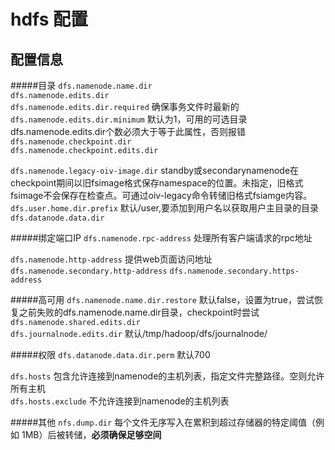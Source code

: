 # hdfs 配置

配置信息
------
#####目录
`dfs.namenode.name.dir` <br>
`dfs.namenode.edits.dir` <br>
`dfs.namenode.edits.dir.required` 确保事务文件时最新的<br>
`dfs.namenode.edits.dir.minimum` 默认为1，可用的可选目录dfs.namenode.edits.dir个数必须大于等于此属性，否则报错<br>
`dfs.namenode.checkpoint.dir` <br>
`dfs.namenode.checkpoint.edits.dir` <br>

`dfs.namenode.legacy-oiv-image.dir` standby或secondarynamenode在checkpoint期间以旧fsimage格式保存namespace的位置。未指定，旧格式fsimage不会保存在检查点。可通过oiv-legacy命令转储旧格式fsiamge内容。
`dfs.user.home.dir.prefix` 默认/user,要添加到用户名以获取用户主目录的目录
`dfs.datanode.data.dir` <br>



#####绑定端口IP
`dfs.namenode.rpc-address` 处理所有客户端请求的rpc地址 <br>

`dfs.namenode.http-address` 提供web页面访问地址 <br>
`dfs.namenode.secondary.http-address`
`dfs.namenode.secondary.https-address`

#####高可用
`dfs.namenode.name.dir.restore` 默认false，设置为true，尝试恢复之前失败的dfs.namenode.name.dir目录，checkpoint时尝试 <br>
`dfs.namenode.shared.edits.dir` <br>
`dfs.journalnode.edits.dir` 默认/tmp/hadoop/dfs/journalnode/ <br>

#####权限
`dfs.datanode.data.dir.perm` 默认700<br>

`dfs.hosts` 包含允许连接到namenode的主机列表，指定文件完整路径。空则允许所有主机<br>
`dfs.hosts.exclude` 不允许连接到namenode的主机列表<br>

#####其他
`nfs.dump.dir` 每个文件无序写入在累积到超过存储器的特定阈值（例如 1MB）后被转储，**必须确保足够空间** <br>
